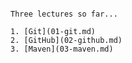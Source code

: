 ```Wie war nochmal die eigentliche Header-Bezeichnung?

Three lectures so far...

1. [Git](01-git.md)
2. [GitHub](02-github.md)
3. [Maven](03-maven.md)
